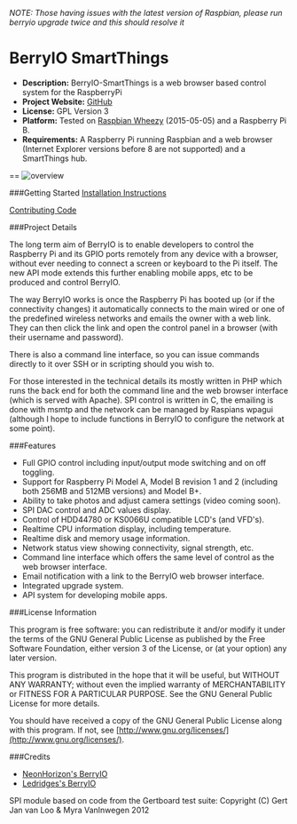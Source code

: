 *NOTE: Those having issues with the latest version of Raspbian, please run berryio upgrade twice and this should resolve it*

BerryIO SmartThings
=======

- **Description:** BerryIO-SmartThings is a web browser based control system for the RaspberryPi
- **Project Website:** [GitHub](https://github.com/nicholaswilde/berryio-smartthings)
- **License:** GPL Version 3
- **Platform:** Tested on [Raspbian Wheezy](https://www.raspberrypi.org/downloads/raspbian/) (2015-05-05) and a Raspberry Pi B.
- **Requirements:** A Raspberry Pi running Raspbian and a web browser (Internet Explorer versions before 8 are not supported) and a SmartThings hub.

==
![overview](http://frozenmist.co.uk/downloads/berryio/IMAGES/berryio.png)

###Getting Started
[Installation Instructions](https://github.com/nicholaswilde/berryio-smartthings/blob/master/INSTALL)

[Contributing Code](https://github.com/nicholaswilde/berryio-smartthings/blob/master/CONTRIBUTING_CODE)

###Project Details

The long term aim of BerryIO is to enable developers to control the Raspberry Pi and its GPIO ports remotely from any device with a browser, without ever needing to connect a screen or keyboard to the Pi itself. The new API mode extends this further enabling mobile apps, etc to be produced and control BerryIO.

The way BerryIO works is once the Raspberry Pi has booted up (or if the connectivity changes) it automatically connects to the main wired or one of the predefined wireless networks and emails the owner with a web link. They can then click the link and open the control panel in a browser (with their username and password).

There is also a command line interface, so you can issue commands directly to it over SSH or in scripting should you wish to.

For those interested in the technical details its mostly written in PHP which runs the back end for both the command line and the web browser interface (which is served with Apache). SPI control is written in C, the emailing is done with msmtp and the network can be managed by Raspians wpagui (although I hope to include functions in BerryIO to configure the network at some point).


###Features
- Full GPIO control including input/output mode switching and on off toggling.
- Support for Raspberry Pi Model A, Model B revision 1 and 2 (including both 256MB and 512MB versions) and Model B+.
- Ability to take photos and adjust camera settings (video coming soon).
- SPI DAC control and ADC values display.
- Control of HDD44780 or KS0066U compatible LCD's (and VFD's).
- Realtime CPU information display, including temperature.
- Realtime disk and memory usage information.
- Network status view showing connectivity, signal strength, etc.
- Command line interface which offers the same level of control as the web browser interface.
- Email notification with a link to the BerryIO web browser interface.
- Integrated upgrade system.
- API system for developing mobile apps.


###License Information

This program is free software: you can redistribute it and/or modify it under the terms of the GNU General Public License as published by the Free Software Foundation, either version 3 of the License, or (at your option) any later version.

This program is distributed in the hope that it will be useful, but WITHOUT ANY WARRANTY; without even the implied warranty of MERCHANTABILITY or FITNESS FOR A PARTICULAR PURPOSE.  See the GNU General Public License for more details.

You should have received a copy of the GNU General Public License along with this program.  If not, see [http://www.gnu.org/licenses/](http://www.gnu.org/licenses/).

###Credits

- [NeonHorizon's BerryIO](https://github.com/NeonHorizon/berryio)
- [Ledridges's BerryIO](https://github.com/Ledridge/berryio)

SPI module based on code from the Gertboard test suite:
Copyright (C) Gert Jan van Loo & Myra VanInwegen 2012

